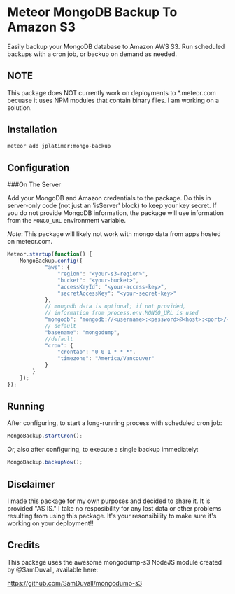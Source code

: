 # Meteor MongoDB Backup To Amazon S3

Easily backup your MongoDB database to Amazon AWS S3. Run scheduled backups with a cron job, or backup on demand as needed.

## NOTE

This package does NOT currently work on deployments to *.meteor.com becuase it uses NPM modules that contain binary files. I am working on a solution.

## Installation

``` sh
meteor add jplatimer:mongo-backup
```

## Configuration

###On The Server

Add your MongoDB and Amazon credentials to the package. Do this in server-only code (not just an 'isServer' block) to keep your key secret. If you do not provide MongoDB information, the package will use information from the `MONGO_URL` environment variable.

*Note*: This package will likely not work with mongo data from apps hosted on meteor.com.

``` javascript
Meteor.startup(function() {
	MongoBackup.config({
			"aws": {
		  		"region": "<your-s3-region>",
		        "bucket": "<your-bucket>",
		        "accessKeyId": "<your-access-key>",
		        "secretAccessKey": "<your-secret-key>"
			},
			// mongodb data is optional; if not provided,
			// information from process.env.MONGO_URL is used
			"mongodb": "mongodb://<username>:<password>@<host>:<port>/<db-name>",
			// default
			"basename": "mongodump",
			//default
			"cron": {
				"crontab": "0 0 1 * * *",
				"timezone": "America/Vancouver"
			}
		}
	});
});
```

## Running

After configuring, to start a long-running process with scheduled cron job:

``` javascript
MongoBackup.startCron();
```

Or, also after configuring, to execute a single backup immediately:

``` javascript
MongoBackup.backupNow();
```

## Disclaimer

I made this package for my own purposes and decided to share it. It is provided "AS IS." I take no resposibility for any lost data or other problems resulting from using this package. It's your resonsibility to make sure it's working on your deployment!!

## Credits

This package uses the awesome mongodump-s3 NodeJS module created by @SamDuvall, available here:

https://github.com/SamDuvall/mongodump-s3